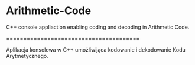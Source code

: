 # Arithmetic-Code

  C++ console appliaction enabling coding and decoding in Arithmetic Code.
  
  =======================================
  
  Aplikacja konsolowa w C++ umożliwijąca kodowanie i dekodowanie Kodu Arytmetycznego.
